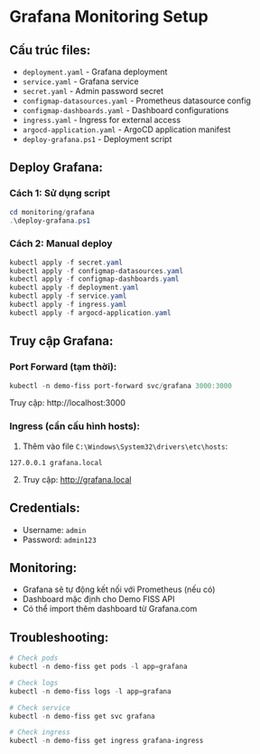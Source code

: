 # Grafana Monitoring Setup

## Cấu trúc files:
- `deployment.yaml` - Grafana deployment
- `service.yaml` - Grafana service
- `secret.yaml` - Admin password secret
- `configmap-datasources.yaml` - Prometheus datasource config
- `configmap-dashboards.yaml` - Dashboard configurations
- `ingress.yaml` - Ingress for external access
- `argocd-application.yaml` - ArgoCD application manifest
- `deploy-grafana.ps1` - Deployment script

## Deploy Grafana:

### Cách 1: Sử dụng script
```powershell
cd monitoring/grafana
.\deploy-grafana.ps1
```

### Cách 2: Manual deploy
```powershell
kubectl apply -f secret.yaml
kubectl apply -f configmap-datasources.yaml
kubectl apply -f configmap-dashboards.yaml
kubectl apply -f deployment.yaml
kubectl apply -f service.yaml
kubectl apply -f ingress.yaml
kubectl apply -f argocd-application.yaml
```

## Truy cập Grafana:

### Port Forward (tạm thời):
```powershell
kubectl -n demo-fiss port-forward svc/grafana 3000:3000
```
Truy cập: http://localhost:3000

### Ingress (cần cấu hình hosts):
1. Thêm vào file `C:\Windows\System32\drivers\etc\hosts`:
```
127.0.0.1 grafana.local
```
2. Truy cập: http://grafana.local

## Credentials:
- Username: `admin`
- Password: `admin123`

## Monitoring:
- Grafana sẽ tự động kết nối với Prometheus (nếu có)
- Dashboard mặc định cho Demo FISS API
- Có thể import thêm dashboard từ Grafana.com

## Troubleshooting:
```powershell
# Check pods
kubectl -n demo-fiss get pods -l app=grafana

# Check logs
kubectl -n demo-fiss logs -l app=grafana

# Check service
kubectl -n demo-fiss get svc grafana

# Check ingress
kubectl -n demo-fiss get ingress grafana-ingress
```
